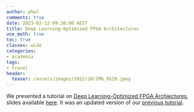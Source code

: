 ```yaml
---
author: phwl
comments: true
date: 2023-02-12 09:30:00 AEST
title: Deep Learning-Optimised FPGA Architectures
use_math: true
toc: true
classes: wide
categories:
- academia
tags:
- travel
header:
  teaser: /assets/images/2022/10/IMG_0529.jpeg
---
```

We presented a tutorial on [Deep Learning-Optimized FPGA
Archiectures](https://sites.google.com/view/fpga23fpgasfordl), slides
available [here](https://sites.google.com/view/fpga23fpgasfordl/slides).
It was an updated version of our [previous tutorial](/posts/2022-10-07-micro22.md).

